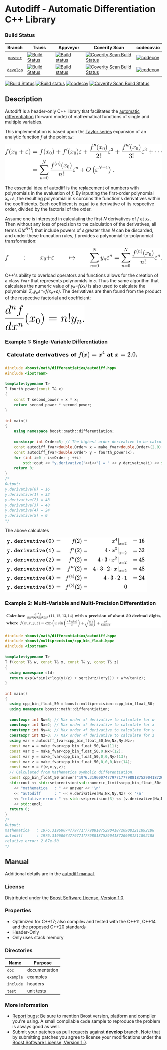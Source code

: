 # Autodiff - Automatic Differentiation C++ Library

### Build Status

Branch          | Travis | Appveyor | Coverity Scan | codecov.io |
:-------------: | ------ | -------- | ------------- | ---------- |
[`master`](https://github.com/kedarbhat/autodiff/tree/master) | [![Build Status](https://travis-ci.org/kedarbhat/autodiff.svg?branch=master)](https://travis-ci.org/kedarbhat/autodiff) | [![Build status](https://ci.appveyor.com/api/projects/status/github/kedarbhat/autodiff?branch=master&svg=true)](https://ci.appveyor.com/project/maintainer/autodiff-xyzzy/branch/master) | [![Coverity Scan Build Status](https://scan.coverity.com/projects/BADLE-NUMBER-LIKE-13982/badge.svg)](https://scan.coverity.com/projects/boostorg-autodiff) | [![codecov](https://codecov.io/gh/kedarbhat/autodiff/branch/master/graph/badge.svg)](https://codecov.io/gh/kedarbhat/autodiff/branch/master)
[`develop`](https://github.com/kedarbhat/autodiff/tree/develop) | [![Build Status](https://travis-ci.org/kedarbhat/autodiff.svg?branch=develop)](https://travis-ci.org/kedarbhat/autodiff) | [![Build status](https://ci.appveyor.com/api/projects/status/github/kedarbhat/autodiff?branch=develop&svg=true)](https://ci.appveyor.com/project/maintainer/autodiff-xyzzy/branch/develop) | [![Coverity Scan Build Status](https://scan.coverity.com/projects/BADGE-NUMBER-LIKE-13982/badge.svg)](https://scan.coverity.com/projects/boostorg-autodiff) | [![codecov](https://codecov.io/gh/kedarbhat/autodiff/branch/develop/graph/badge.svg)](https://codecov.io/gh/kedarbhat/autodiff/branch/develop)

[![Build Status](https://travis-ci.com/pulver/autodiff.svg?branch=master)](https://travis-ci.com/pulver/autodiff)
[![Build status](https://ci.appveyor.com/api/projects/status/hmhefrokif2n1b9t/branch/master?svg=true)](https://ci.appveyor.com/project/pulver/autodiff/branch/master)
[![codecov](https://codecov.io/gh/pulver/autodiff/branch/master/graph/badge.svg)](https://codecov.io/gh/pulver/autodiff)
[![Coverity Scan Build Status](https://scan.coverity.com/projects/17839/badge.svg)](https://scan.coverity.com/projects/kedarbhat-autodiff)

## Description

Autodiff is a header-only C++ library that facilitates the [automatic
differentiation](https://en.wikipedia.org/wiki/Automatic_differentiation) (forward mode) of mathematical functions
of single and multiple variables.

This implementation is based upon the [Taylor series](https://en.wikipedia.org/wiki/Taylor_series) expansion of
an analytic function *f* at the point *x₀*:

![Taylor series](doc/quickbook/equations/taylor_series.svg)

The essential idea of autodiff is the replacement of numbers with polynomials in the evaluation of *f*. By inputting
the first-order polynomial *x₀+ε*, the resulting polynomial in *ε* contains the function's derivatives within the
coefficients. Each coefficient is equal to a derivative of its respective order, divided by the factorial of the order.

Assume one is interested in calculating the first *N* derivatives of *f* at *x₀*. Then without any loss of precision
to the calculation of the derivatives, all terms *O(ε<sup>N+1</sup>)* that include powers of *ε* greater than *N*
can be discarded, and under these truncation rules, *f* provides a polynomial-to-polynomial transformation:

![Polynomial transform](doc/quickbook/equations/polynomial_transform.svg)

C++'s ability to overload operators and functions allows for the creation of a class `fvar` that represents
polynomials in *ε*. Thus the same algorithm that calculates the numeric value of *y₀=f(x₀)* is also used to
calculate the polynomial *Ʃ<sub>n</sub>y<sub>n</sub>εⁿ=f(x₀+ε)*.  The derivatives are then found from the
product of the respective factorial and coefficient:

![Derivative formula](doc/quickbook/equations/derivative_formula.svg)


### Example 1: Single-Variable Differentiation

![Calculate derivatives for x to 4th power](doc/images/fourth_power.png)

``` c++
#include <boost/math/differentiation/autodiff.hpp>
#include <iostream>

template<typename T>
T fourth_power(const T& x)
{
    const T second_power = x * x;
    return second_power * second_power;
}

int main()
{
    using namespace boost::math::differentiation;

    constexpr int Order=5; // The highest order derivative to be calculated.
    const autodiff_fvar<double,Order> x = make_fvar<double,Order>(2.0); // Find derivatives at x=2.
    const autodiff_fvar<double,Order> y = fourth_power(x);
    for (int i=0 ; i<=Order ; ++i)
        std::cout << "y.derivative("<<i<<") = " << y.derivative(i) << std::endl;
    return 0;
}
/*
Output:
y.derivative(0) = 16
y.derivative(1) = 32
y.derivative(2) = 48
y.derivative(3) = 48
y.derivative(4) = 24
y.derivative(5) = 0
*/
```

The above calculates

![LaTeX for y.derivative() calls](doc/images/single-variable_derivatives.png)

### Example 2: Multi-Variable and Multi-Precision Differentiation

![12th-order mixed-partial derivative with about 50 decimal digits](doc/images/mixed_partial_multiprecision.png)

``` c++
#include <boost/math/differentiation/autodiff.hpp>
#include <boost/multiprecision/cpp_bin_float.hpp>
#include <iostream>

template<typename T>
T f(const T& w, const T& x, const T& y, const T& z)
{
  using namespace std;
  return exp(w*sin(x*log(y)/z) + sqrt(w*z/(x*y))) + w*w/tan(z);
}

int main()
{
  using cpp_bin_float_50 = boost::multiprecision::cpp_bin_float_50;
  using namespace boost::math::differentiation;

  constexpr int Nw=3; // Max order of derivative to calculate for w
  constexpr int Nx=2; // Max order of derivative to calculate for x
  constexpr int Ny=4; // Max order of derivative to calculate for y
  constexpr int Nz=3; // Max order of derivative to calculate for z
  using var = autodiff_fvar<cpp_bin_float_50,Nw,Nx,Ny,Nz>;
  const var w = make_fvar<cpp_bin_float_50,Nw>(11);
  const var x = make_fvar<cpp_bin_float_50,0,Nx>(12);
  const var y = make_fvar<cpp_bin_float_50,0,0,Ny>(13);
  const var z = make_fvar<cpp_bin_float_50,0,0,0,Nz>(14);
  const var v = f(w,x,y,z);
  // Calculated from Mathematica symbolic differentiation.
  const cpp_bin_float_50 answer("1976.319600747797717779881875290418720908121189218755");
  std::cout << std::setprecision(std::numeric_limits<cpp_bin_float_50>::digits10)
    << "mathematica   : " << answer << '\n'
    << "autodiff      : " << v.derivative(Nw,Nx,Ny,Nz) << '\n'
    << "relative error: " << std::setprecision(3) << (v.derivative(Nw,Nx,Ny,Nz)/answer-1)
    << std::endl;
  return 0;
}
/*
Output:
mathematica   : 1976.3196007477977177798818752904187209081211892188
autodiff      : 1976.3196007477977177798818752904187209081211892188
relative error: 2.67e-50
*/
```

## Manual

Additional details are in the [autodiff manual](doc/latex/autodiff.pdf).

### License

Distributed under the [Boost Software License, Version 1.0](http://www.boost.org/LICENSE_1_0.txt).

### Properties

* Optimized for C++17; also compiles and tested with the C++11, C++14 and the proposed C++20 standards
* Header-Only
* Only uses stack memory

### Directories

| Name        | Purpose                        |
| ----------- | ------------------------------ |
| `doc`       | documentation                  |
| `example`   | examples                       |
| `include`   | headers                        |
| `test`      | unit tests                     |

### More information

<!-- * [Ask questions](http://stackoverflow.com/questions/ask?tags=c%2B%2B,boost,boost-template) -->
* [Report bugs](https://github.com/boostorg/template/issues): Be sure to mention Boost version, platform and compiler you're using. A small compilable code sample to reproduce the problem is always good as well.
* Submit your patches as pull requests against **develop** branch. Note that by submitting patches you agree to license your modifications under the [Boost Software License, Version 1.0](http://www.boost.org/LICENSE_1_0.txt).
<!-- * Discussions about the library are held on the [Boost developers mailing list](http://www.boost.org/community/groups.html#main). Be sure to read the [discussion policy](http://www.boost.org/community/policy.html) before posting and add the `[template]` tag at the beginning of the subject line. -->

